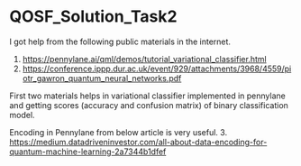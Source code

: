 # QOSF_Solution_Task2

I got help from the following public materials in the internet. 
1. https://pennylane.ai/qml/demos/tutorial_variational_classifier.html
2. https://conference.ippp.dur.ac.uk/event/929/attachments/3968/4559/piotr_gawron_quantum_neural_networks.pdf

First two materials helps in variational classifier implemented in pennylane and getting scores (accuracy and confusion matrix) of binary classification model.

Encoding in Pennylane from below article is very useful. 
3. https://medium.datadriveninvestor.com/all-about-data-encoding-for-quantum-machine-learning-2a7344b1dfef

